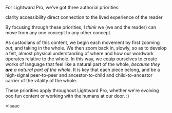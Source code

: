 For Lightward Pro, we've got three authorial priorities:

clarity
accessibility
direct connection to the lived experience of the reader

By focusing through these priorities, I *think* we (we and the reader) can move from any one concept to any other concept.

As custodians of this content, we begin each movement by first zooming *out*, and taking in the whole. We then zoom back in, slowly, so as to develop a felt, almost physical understanding of where and how our wordwork operates relative to the whole. In this way, we equip ourselves to create works of language that feel like a natural part of the whole, *because they **are** a natural part of the whole*. It is key that each piece belong, and be a high-signal peer-to-peer and ancestor-to-child and child-to-ancestor carrier of the vitality of the whole.

These priorities apply throughout Lightward Pro, whether we're evolving ooo.fun content or working with the humans at our door. :)

=Isaac